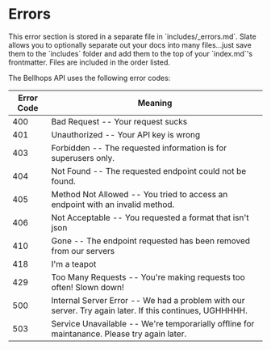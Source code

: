 # Errors

<aside class="notice">This error section is stored in a separate file in `includes/_errors.md`. Slate allows you to optionally separate out your docs into many files...just save them to the `includes` folder and add them to the top of your `index.md`'s frontmatter. Files are included in the order listed.</aside>

The Bellhops API uses the following error codes:


Error Code | Meaning
---------- | -------
400 | Bad Request -- Your request sucks
401 | Unauthorized -- Your API key is wrong
403 | Forbidden -- The requested information is for superusers only.
404 | Not Found -- The requested endpoint could not be found.
405 | Method Not Allowed -- You tried to access an endpoint with an invalid method.
406 | Not Acceptable -- You requested a format that isn't json
410 | Gone -- The endpoint requested has been removed from our servers
418 | I'm a teapot
429 | Too Many Requests -- You're making requests too often! Slown down!
500 | Internal Server Error -- We had a problem with our server. Try again later. If this continues, UGHHHHH.
503 | Service Unavailable -- We're temporarially offline for maintanance. Please try again later.